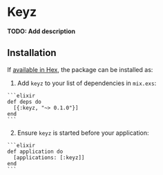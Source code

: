 # Keyz

**TODO: Add description**

## Installation

If [available in Hex](https://hex.pm/docs/publish), the package can be installed as:

  1. Add `keyz` to your list of dependencies in `mix.exs`:

    ```elixir
    def deps do
      [{:keyz, "~> 0.1.0"}]
    end
    ```

  2. Ensure `keyz` is started before your application:

    ```elixir
    def application do
      [applications: [:keyz]]
    end
    ```

